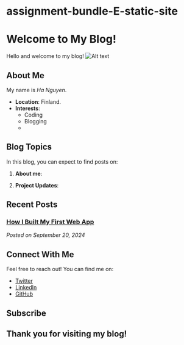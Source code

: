 # assignment-bundle-E-static-site
# Welcome to My Blog!

Hello and welcome to my blog! 
![Alt text](https://t4.ftcdn.net/jpg/02/71/29/75/360_F_271297554_0DAlzyFb8jzYg0lfmUOzyhtMer0orz4h.jpg)

## About Me

My name is *Ha Nguyen*.

- **Location**: Finland.
- **Interests**:
  - Coding
  - Blogging
  - 
## Blog Topics

In this blog, you can expect to find posts on:

1. **About me**: 

2. **Project Updates**:
   

## Recent Posts

### [How I Built My First Web App](#)
*Posted on September 20, 2024*

## Connect With Me

Feel free to reach out! You can find me on:
- [Twitter](https://twitter.com)
- [LinkedIn](https://linkedin.com)
- [GitHub](https://github.com)

## Subscribe

Thank you for visiting my blog! 
---

